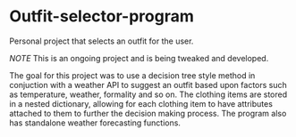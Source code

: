 # Outfit-selector-program
Personal project that selects an outfit for the user.

*NOTE* This is an ongoing project and is being tweaked and developed.

The goal for this project was to use a decision tree style method in conjuction with a weather API to suggest an outfit based upon factors such as temperature, weather, formality and so on. The clothing items are stored in a nested dictionary, allowing for each clothing item to have attributes attached to them to further the decision making process. The program also has standalone weather forecasting functions.
